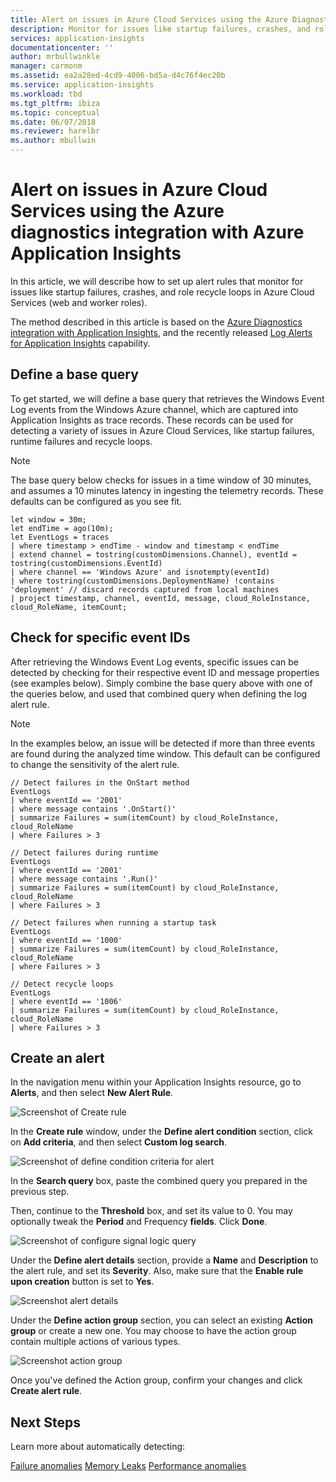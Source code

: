 ```yaml
---
title: Alert on issues in Azure Cloud Services using the Azure Diagnostics integration with Azure Application Insights | Microsoft Docs
description: Monitor for issues like startup failures, crashes, and role recycle loops in Azure Cloud Services with Azure Application Insights
services: application-insights
documentationcenter: ''
author: mrbullwinkle
manager: carmonm
ms.assetid: ea2a28ed-4cd9-4006-bd5a-d4c76f4ec20b
ms.service: application-insights
ms.workload: tbd
ms.tgt_pltfrm: ibiza
ms.topic: conceptual
ms.date: 06/07/2018
ms.reviewer: harelbr
ms.author: mbullwin
---
```


# Alert on issues in Azure Cloud Services using the Azure diagnostics integration with Azure Application Insights

In this article, we will describe how to set up alert rules that monitor for issues like startup failures, crashes, and role recycle loops in Azure Cloud Services (web and worker roles).

The method described in this article is based on the [Azure Diagnostics integration with Application Insights](https://azure.microsoft.com/blog/azure-diagnostics-integration-with-application-insights/), and the recently released [Log Alerts for Application Insights](https://azure.microsoft.com/blog/log-alerts-for-application-insights-preview/) capability.

## Define a base query

To get started, we will define a base query that retrieves the Windows Event Log events from the Windows Azure channel, which are captured into Application Insights as trace records.
These records can be used for detecting a variety of issues in Azure Cloud Services, like startup failures, runtime failures and recycle loops.

> [!NOTE]
> The base query below checks for issues in a time window of 30 minutes, and assumes a 10 minutes latency in ingesting the telemetry records. These defaults can be configured as you see fit.

```
let window = 30m;
let endTime = ago(10m);
let EventLogs = traces
| where timestamp > endTime - window and timestamp < endTime
| extend channel = tostring(customDimensions.Channel), eventId = tostring(customDimensions.EventId)
| where channel == 'Windows Azure' and isnotempty(eventId)
| where tostring(customDimensions.DeploymentName) !contains 'deployment' // discard records captured from local machines
| project timestamp, channel, eventId, message, cloud_RoleInstance, cloud_RoleName, itemCount;
```

## Check for specific event IDs

After retrieving the Windows Event Log events, specific issues can be detected by checking for their respective event ID and message properties (see examples below).
Simply combine the base query above with one of the queries below, and used that combined query when defining the log alert rule.

> [!NOTE]
> In the examples below, an issue will be detected if more than three events are found during the analyzed time window. This default can be configured to change the sensitivity of the alert rule.

```
// Detect failures in the OnStart method
EventLogs
| where eventId == '2001'
| where message contains '.OnStart()'
| summarize Failures = sum(itemCount) by cloud_RoleInstance, cloud_RoleName
| where Failures > 3
```

```
// Detect failures during runtime
EventLogs
| where eventId == '2001'
| where message contains '.Run()'
| summarize Failures = sum(itemCount) by cloud_RoleInstance, cloud_RoleName
| where Failures > 3
```

```
// Detect failures when running a startup task
EventLogs
| where eventId == '1000'
| summarize Failures = sum(itemCount) by cloud_RoleInstance, cloud_RoleName
| where Failures > 3
```

```
// Detect recycle loops
EventLogs
| where eventId == '1006'
| summarize Failures = sum(itemCount) by cloud_RoleInstance, cloud_RoleName
| where Failures > 3
```

## Create an alert

In the navigation menu within your Application Insights resource, go to **Alerts**, and then select **New Alert Rule**.

![Screenshot of Create rule](./media/app-insights-proactive-cloud-services/001.png)

In the **Create rule** window, under the **Define alert condition** section, click on **Add criteria**, and then select **Custom log search**.

![Screenshot of define condition criteria for alert](./media/app-insights-proactive-cloud-services/002.png)

In the **Search query** box, paste the combined query you prepared in the previous step.

Then, continue to the **Threshold** box, and set its value to 0. You may optionally tweak the **Period** and Frequency **fields**.
Click **Done**.

![Screenshot of configure signal logic query](./media/app-insights-proactive-cloud-services/003.png)

Under the **Define alert details** section, provide a **Name** and **Description** to the alert rule, and set its **Severity**.
Also, make sure that the **Enable rule upon creation** button is set to **Yes**.

![Screenshot alert details](./media/app-insights-proactive-cloud-services/004.png)

Under the **Define action group** section, you can select an existing **Action group** or create a new one.
You may choose to have the action group contain multiple actions of various types.

![Screenshot action group](./media/app-insights-proactive-cloud-services/005.png)

Once you've defined the Action group, confirm your changes and click **Create alert rule**.

## Next Steps

Learn more about automatically detecting:

[Failure anomalies](app-insights-proactive-failure-diagnostics.md)
[Memory Leaks](app-insights-proactive-potential-memory-leak.md)
[Performance anomalies](app-insights-proactive-performance-diagnostics.md)

